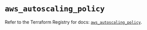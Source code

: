 # `aws_autoscaling_policy`

Refer to the Terraform Registry for docs: [`aws_autoscaling_policy`](https://registry.terraform.io/providers/hashicorp/aws/5.63.0/docs/resources/autoscaling_policy).
